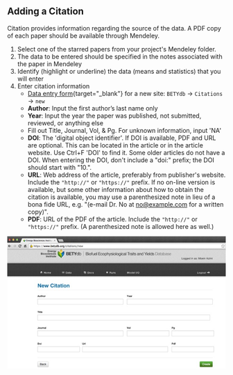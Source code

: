 ## Adding a Citation

Citation provides information regarding the source of the data. 
A PDF copy of each paper should be available through Mendeley.

1.  Select one of the starred papers from your project's Mendeley folder.
2.  The data to be entered should be specified in the notes associated
    with the paper in Mendeley
3.  Identify (highlight or underline) the data (means and statistics)
    that you will enter
4.  Enter citation information 
    * [Data entry form](https://www.betydb.org/citations/new){target="_blank"} for a new
        site: `BETYdb` → `Citations` → `new`
    *  **Author**: Input the first author’s last name only
    *  **Year**: Input the year the paper was published, not submitted, reviewed,
        or anything else
    *  Fill out Title, Journal, Vol, & Pg. For unknown information, input 'NA'
    *  **DOI**: The 'digital object identifier'. If DOI is available, PDF and
        URL are optional. This can be located in the article or in the
        article website. Use Ctrl+F 'DOI' to find it. Some older
        articles do not have a DOI.
        When entering the DOI, don't include a "doi:" prefix; the DOI should start with "10.".
    *  **URL**: Web address of the article, preferably from publisher's website.  Include the `"http://"` or `"https://"` prefix.  If no on-line version is available, but some other information about how to obtain the citation is available, you may use a parenthesized note in lieu of a bona fide URL, e.g. "(e-mail Dr. No at no@example.com for a written copy)".
    *  **PDF**: URL of the PDF of the article.    Include the `"http://"` or `"https://"` prefix.  (A parenthesized note is allowed here as well.)

![](figures/Addnewcitation2/Addnewcitation2.jpg)
